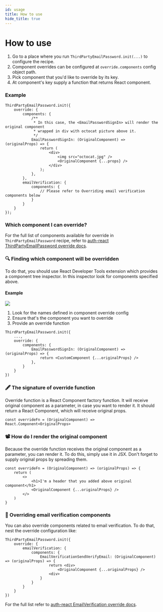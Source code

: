 ```yaml
---
id: usage
title: How to use
hide_title: true
---
```


# How to use

1. Go to a place where you run `ThirdPartyEmailPassword.init(...)` to configure the recipe.
2. Component overrides can be configured at `override.components` config object path.
3. Pick component that you'd like to override by its key.
4. At component's key supply a function that returns React component.

### Example
<!--DOCUSAURUS_CODE_TABS-->
<!--ReactJS-->
```tsx
ThirdPartyEmailPassword.init({
    override: {
        components: {
            /**
             * In this case, the <EmailPasswordSignIn> will render the original component
             * wrapped in div with octocat picture above it.
             */
            EmailPasswordSignIn: (OriginalComponent) => (originalProps) => {
                return (
                    <div>
                        <img src="octocat.jpg" />
                        <OriginalComponent {...props} />
                    </div>
                );
            },
        },
        emailVerification: {
            components: {
                // Please refer to Overriding email verification components below
            }
        }
    }
});
```
<!--END_DOCUSAURUS_CODE_TABS-->

### Which component I can override?
For the full list of components available for override in `ThirdPartyEmailPassword` recipe, refer to
[auth-react ThirdPartyEmailPassword override docs](/docs/auth-react/docs/thirdpartyemailpassword/override/components).

### 🔍 Finding which component will be overridden
To do that, you should use React Developer Tools extension which provides a component tree inspector.
In this inspector look for components specified above.

#### Example
<img src="/docs/static/assets/emailpassword/override/find-component.png" />

1. Look for the names defined in component override config
2. Ensure that's the component you want to override
3. Provide an override function

<!--DOCUSAURUS_CODE_TABS-->
<!--ReactJS-->
```tsx
ThirdPartyEmailPassword.init({
    ...,
    override: {
        components: {
            EmailPasswordSignIn: (OriginalComponent) => (originalProps) => {
                return <CustomComponent {...originalProps} />
            },
        }
    }
})
```
<!--END_DOCUSAURUS_CODE_TABS-->

### 🖋️ The signature of override function
Override function is a React Component factory function. It will receive original component
as a parameter, in case you want to render it. It should return a React Component, which will receive
original props.

```tsx
const overrideFn = (OriginalComponent) => React.Component<OriginalProps>
```

### 📽️ How do I render the original component
Because the override function receives the original component as a parameter,
you can render it. To do this, simply use it in JSX. Don't forget to supply original props
by spreading them.

```tsx
const overrideFn = (OriginalComponent) => (originalProps) => {
    return (
        <>
            <h1>I'm a header that you added above original component</h1>
            <OriginalComponent {...originalProps} />
        </>
    )
}
```

### 📧 Overriding email verification components
You can also override components related to email verification.
To do that, nest the override configuration like:

<!--DOCUSAURUS_CODE_TABS-->
<!--ReactJS-->
```tsx
ThirdPartyEmailPassword.init({
    override: {
        emailVerification: {
            components: {
                EmailVerificationSendVerifyEmail: (OriginalComponent) => (originalProps) => {
                    return <div>
                        <OriginalComponent {...originalProps} />
                    <div>
                }
            }
        }
    }
})
```
<!--END_DOCUSAURUS_CODE_TABS-->

For the full list refer to [auth-react EmailVerification override docs](/docs/auth-react/docs/emailverification/override/components).
